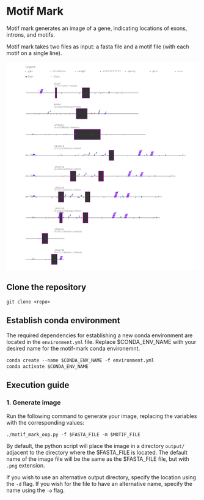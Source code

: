 # **Motif Mark**

Motif mark generates an image of a gene, indicating locations of exons, introns, and motifs. 

Motif mark takes two files as input: a fasta file and a motif file (with each motif on a single line).

![](data/output/Figure_2.png)

## **Clone the repository**

```
git clone <repo>
```

## **Establish conda environment**

The required dependencies for establishing a new conda environment are located in the ```environment.yml``` file. Replace $CONDA_ENV_NAME with your desired name for the motif-mark conda environemnt.

```
conda create --name $CONDA_ENV_NAME -f environment.yml
conda activate $CONDA_ENV_NAME
```

## **Execution guide**

### **1. Generate image**

Run the following command to generate your image, replacing the variables with the corresponding values:

```
./motif_mark_oop.py -f $FASTA_FILE -m $MOTIF_FILE
```

By default, the python script will place the image in a directory ```output/``` adjacent to the directory where the $FASTA_FILE is located. The default name of the image file will be the same as the $FASTA_FILE file, but with ```.png``` extension. 

If you wish to use an alternative output directory, specify the location using the ```-d``` flag. If you wish for the file to have an alternative name, specify the name using the ```-o``` flag.




